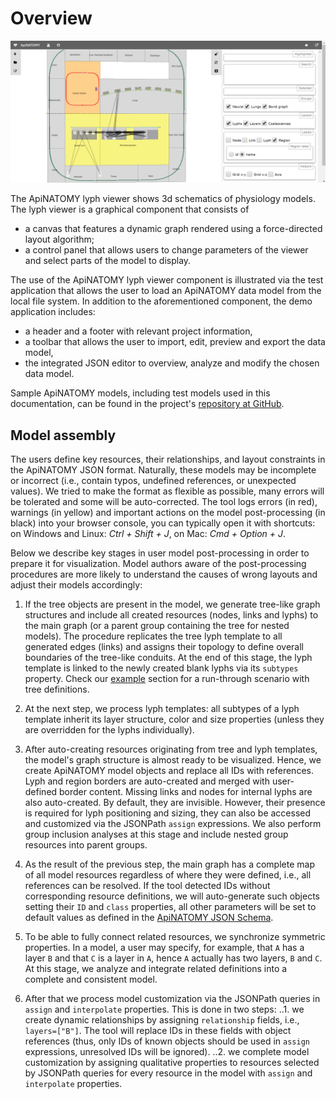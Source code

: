 # Overview
 
<img class="screen-shot no-border" src="asset/main.png" width="600px"> 
 
The ApiNATOMY lyph viewer shows 3d schematics of physiology models.
The lyph viewer is a graphical component that consists of

* a canvas that features a dynamic graph rendered using a force-directed layout algorithm;
* a control panel that allows users to change parameters of the viewer and select parts of the model to display.
 
The use of the ApiNATOMY lyph viewer component is illustrated via the test application that allows the user to load an ApiNATOMY data model from the local file system. In addition to the aforementioned component, the demo application includes:
 
* a header and a footer with relevant project information, 
* a toolbar that allows the user to import, edit, preview and export the data model,
* the integrated JSON editor to overview, analyze and modify the chosen data model.  

Sample ApiNATOMY models, including test models used in this documentation, can be found in the project's [repository at GitHub](https://github.com/open-physiology/open-physiology-viewer/tree/master/test/data).

## Model assembly
The users define key resources, their relationships, and layout constraints in the ApiNATOMY JSON format.
Naturally, these models may be incomplete or incorrect (i.e., contain typos,
undefined references, or unexpected values). We tried to make the format as flexible as possible,
many errors will be tolerated and some will be auto-corrected.
The tool logs errors (in red), warnings (in yellow) and important actions on the model post-processing (in black) into your browser console, you can typically open it with shortcuts:
on Windows and Linux: *Ctrl + Shift + J*, on Mac: *Cmd + Option + J*.

Below we describe key stages in user model post-processing in order to prepare it for visualization.
Model authors aware of the post-processing procedures are more likely to understand the causes of
wrong layouts and adjust their models accordingly:

1. If the tree objects are present in the model, we generate tree-like graph structures and include all
created resources (nodes, links and lyphs) to the main graph (or a parent group containing the tree for nested models). The procedure replicates the tree lyph template to all generated edges (links) and assigns their topology to define overall boundaries of the tree-like conduits. At the end of this stage, the lyph template
is linked to the newly created blank lyphs via its `subtypes` property.
Check our [example](examples) section for a run-through scenario with tree definitions.

2. At the next step, we process lyph templates: all subtypes of a lyph template inherit its layer structure,
color and size properties (unless they are overridden for the lyphs individually).

3. After auto-creating resources originating from tree and lyph templates, the model's graph structure is almost ready to be visualized. Hence, we create ApiNATOMY model objects and replace all IDs with references. Lyph and region borders are auto-created and merged with user-defined border content. Missing links and nodes for internal lyphs are also auto-created.
 By default, they are invisible. However, their presence is required for
 lyph positioning and sizing, they can also be accessed and customized via the JSONPath `assign` expressions.
 We also perform group inclusion analyses at this stage and include nested group resources into
 parent groups.

4. As the result of the previous step, the main graph has a complete map of all model resources
regardless of where they were defined, i.e., all references can be resolved. If the tool detected IDs without
corresponding resource definitions, we will auto-generate such objects setting their `ID` and `class` properties, all other parameters will be set to default values as defined in the
[ApiNATOMY JSON Schema](../schema/index.html).

5. To be able to fully connect related resources, we synchronize symmetric properties.
In a model, a user may specify, for example, that `A` has a layer `B` and that `C` is a layer in `A`,
hence `A` actually has two layers, `B` and `C`. At this stage, we analyze and integrate related
definitions into a complete and consistent model.

6. After that we process model customization via the JSONPath queries in `assign` and `interpolate` properties. This is done in two steps:
 ..1. we create dynamic relationships by assigning `relationship` fields, i.e., `layers=["B"]`. The tool will replace IDs in these fields with object references (thus, only IDs of known objects should be used in `assign` expressions, unresolved IDs will be ignored).
 ..2. we complete model customization by assigning qualitative properties to resources selected
 by JSONPath queries for every resource in the model with `assign` and `interpolate` properties.